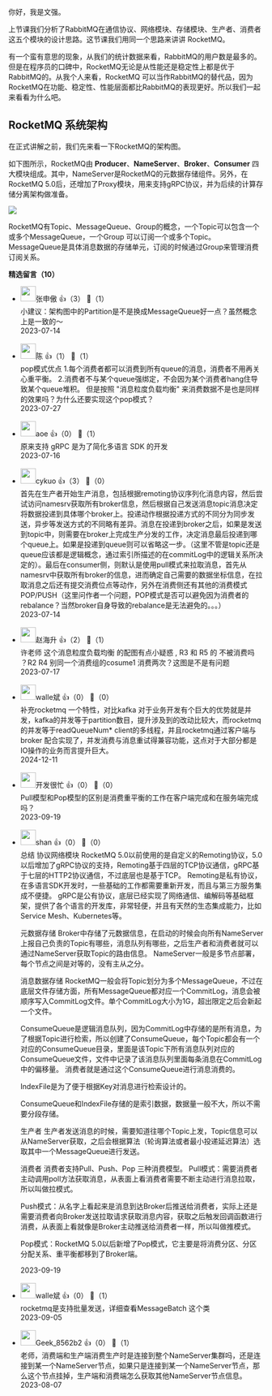 你好，我是文强。

上节课我们分析了RabbitMQ在通信协议、网络模块、存储模块、生产者、消费者这五个模块的设计思路。这节课我们用同一个思路来讲讲 RocketMQ。

有一个蛮有意思的现象，从我们的统计数据来看，RabbitMQ的用户数是最多的。但是在程序员的口碑中，RocketMQ无论是从性能还是稳定性上都是优于RabbitMQ的。从我个人来看，RocketMQ 可以当作RabbitMQ的替代品，因为RocketMQ在功能、稳定性、性能层面都比RabbitMQ的表现更好。所以我们一起来看看为什么吧。

## **RocketMQ 系统架构**

在正式讲解之前，我们先来看一下RocketMQ的架构图。

如下图所示，RocketMQ由 **Producer**、**NameServer**、**Broker**、**Consumer** 四大模块组成。其中，NameServer是RocketMQ的元数据存储组件。另外，在RocketMQ 5.0后，还增加了Proxy模块，用来支持gRPC协议，并为后续的计算存储分离架构做准备。

![](https://static001.geekbang.org/resource/image/6a/38/6af4ab5debc9535849ab7da3e5022f38.jpg?wh=10666x4161)

RocketMQ有Topic、MessageQueue、Group的概念，一个Topic可以包含一个或多个MessageQueue，一个Group 可以订阅一个或多个Topic。MessageQueue是具体消息数据的存储单元，订阅的时候通过Group来管理消费订阅关系。
<div><strong>精选留言（10）</strong></div><ul>
<li><img src="https://static001.geekbang.org/account/avatar/00/12/0a/a4/828a431f.jpg" width="30px"><span>张申傲</span> 👍（3） 💬（1）<div>小建议：架构图中的Partition是不是换成MessageQueue好一点？虽然概念上是一致的～</div>2023-07-14</li><br/><li><img src="https://static001.geekbang.org/account/avatar/00/17/5f/73/a9346146.jpg" width="30px"><span>陈</span> 👍（1） 💬（1）<div>pop模式优点
1.每个消费者都可以消费到所有queue的消息，消费者不用再关心重平衡。
2.消费者不与某个queue强绑定，不会因为某个消费者hang住导致某个queue堆积。
但是按照 &quot;消息粒度负载均衡&quot; 来消费数据不是也是同样的效果吗？为什么还要实现这个pop模式？</div>2023-07-27</li><br/><li><img src="https://static001.geekbang.org/account/avatar/00/11/1d/de/62bfa83f.jpg" width="30px"><span>aoe</span> 👍（0） 💬（1）<div>原来支持 gRPC 是为了简化多语言 SDK 的开发</div>2023-07-16</li><br/><li><img src="https://static001.geekbang.org/account/avatar/00/11/aa/0c/6a65f487.jpg" width="30px"><span>cykuo</span> 👍（3） 💬（0）<div>首先在生产者开始生产消息，包括根据remoting协议序列化消息内容，然后尝试访问namesrv获取所有broker信息，然后根据自己发送消息topic消息决定将数据投递到具体哪个broker上。投递动作根据投递方式的不同分为同步发送，异步等发送方式的不同略有差异。消息在投递到broker之后，如果是发送到topic中，则需要在broker上完成生产分发的工作，决定消息最后投递到哪个queue上。如果是投递到queue则可以省略这一步。（这里不管是topic还是queue应该都是逻辑概念，通过索引所描述的在commitLog中的逻辑关系所决定的）。最后在consumer侧，则默认是使用pull模式来拉取消息，首先从namesrv中获取所有broker的信息，进而确定自己需要的数据坐标信息，在拉取消息之后还有提交消费位点等动作，另外在消费侧还有其他的消费模式POP&#47;PUSH（这里问作者一个问题，POP模式是否可以避免因为消费者的rebalance？当然broker自身导致的rebalance是无法避免的。。。）</div>2023-07-14</li><br/><li><img src="https://thirdwx.qlogo.cn/mmopen/vi_32/Q0j4TwGTfTLFAw6al5teduStTwsALr6OVCbWEOviaHq1xrsqn9pgGibRxtJur4FndDzibCkic0Sk8Tv02ANXm9GdFA/132" width="30px"><span>赵海升</span> 👍（2） 💬（1）<div>许老师 这个消息粒度负载均衡 的配图有点小疑惑 , R3 和 R5 的 不被消费吗 ？R2 R4  别同一个消费组的cosume1 消费两次？这图是不是有问题</div>2023-07-17</li><br/><li><img src="http://thirdwx.qlogo.cn/mmopen/vi_32/DYAIOgq83ersGSic8ib7OguJv6CJiaXY0s4n9C7Z51sWxTTljklFpq3ZAIWXoFTPV5oLo0GMTkqW5sYJRRnibNqOJQ/132" width="30px"><span>walle斌</span> 👍（0） 💬（0）<div>补充rocketmq 一个特性，对比kafka  对于业务开发有个巨大的优势就是并发，kafka的并发等于partition数目，提升涉及到的改动比较大，而rocketmq的并发等于readQueueNum* client的多线程，并且rocketmq通过客户端与broker 配合实现了，并发消费与消息重试得兼容功能，这点对于大部分都是IO操作的业务而言提升巨大。</div>2024-12-11</li><br/><li><img src="https://static001.geekbang.org/account/avatar/00/16/f0/85/6dfb8ac5.jpg" width="30px"><span>开发很忙</span> 👍（0） 💬（0）<div>Pull模型和Pop模型的区别是消费重平衡的工作在客户端完成和在服务端完成吗？</div>2023-09-19</li><br/><li><img src="https://static001.geekbang.org/account/avatar/00/14/28/43/5062a59b.jpg" width="30px"><span>shan</span> 👍（0） 💬（0）<div>总结
协议网络模块
RocketMQ 5.0以前使用的是自定义的Remoting协议，5.0以后增加了gRPC协议的支持，Remoting基于四层的TCP协议通信，gRPC基于七层的HTTP2协议通信，不过底层也是基于TCP。
Remoting是私有协议，在多语言SDK开发时，一些基础的工作都需要重新开发，而且与第三方服务集成不便捷。
gRPC是公有协议，底层已经实现了网络通信、编解码等基础框架，提供了各个语言的开发库，非常轻便，并且有天然的生态集成能力，比如Service Mesh、Kubernetes等。

元数据存储
Broker中存储了元数据信息，在启动的时候会向所有NameServer上报自己负责的Topic有哪些，消息队列有哪些，之后生产者和消费者就可以通过NameServer获取Topic的路由信息。
NameServer一般是多节点部署，每个节点之间是对等的，没有主从之分。

消息数据存储
RocketMQ一般会将Topic划分为多个MessageQueue，不过在底层文件存储方面，所有MessageQueue都对应一个CommitLog，消息会被顺序写入CommitLog文件。单个CommitLog大小为1G，超出限定之后会新起一个文件。

ConsumeQueue是逻辑消息队列，因为CommitLog中存储的是所有消息，为了根据Topic进行检索，所以创建了ConsumeQueue，每个Topic都会有一个对应的ConsumeQueue目录，里面是该Topic下所有消息队列对应的ConsumeQueue文件，文件中记录了该消息队列里面每条消息在CommitLog中的偏移量。
消费者就是通过这个ConsumeQueue进行消息消费的。

IndexFile是为了便于根据Key对消息进行检索设计的。

ConsumeQueue和IndexFile存储的是索引数据，数据量一般不大，所以不需要分段存储。

生产者
生产者发送消息的时候，需要知道往哪个Topic上发，Topic信息可以从NameServer获取，之后会根据算法（轮询算法或者最小投递延迟算法）选取其中一个MessageQueue进行发送。

消费者
消费者支持Pull、Push、Pop 三种消费模型。
Pull模式：需要消费者主动调用poll方法获取消息，从表面上看消费者需要不断主动进行消息拉取，所以叫做拉模式。

Push模式：从名字上看起来是消息到达Broker后推送给消费者，实际上还是需要消费者向Broker发送拉取请求获取消息内容，获取之后触发回调函数进行消费，从表面上看就像是Broker主动推送给消费者一样，所以叫做推模式。

Pop模式：RocketMQ 5.0以后新增了Pop模式，它主要是将消费分区、分区分配关系、重平衡都移到了Broker端。</div>2023-09-19</li><br/><li><img src="http://thirdwx.qlogo.cn/mmopen/vi_32/DYAIOgq83ersGSic8ib7OguJv6CJiaXY0s4n9C7Z51sWxTTljklFpq3ZAIWXoFTPV5oLo0GMTkqW5sYJRRnibNqOJQ/132" width="30px"><span>walle斌</span> 👍（0） 💬（1）<div>rocketmq是支持批量发送，详细查看MessageBatch 这个类</div>2023-09-05</li><br/><li><img src="" width="30px"><span>Geek_8562b2</span> 👍（0） 💬（1）<div>老师，消费端和生产端消费生产时是连接到整个NameServer集群吗，还是连接到某一个NameServer节点，如果只是连接到某一个NameServer节点，那么这个节点挂掉，生产端和消费端怎么获取其他NameServer节点信息。</div>2023-08-07</li><br/>
</ul>
